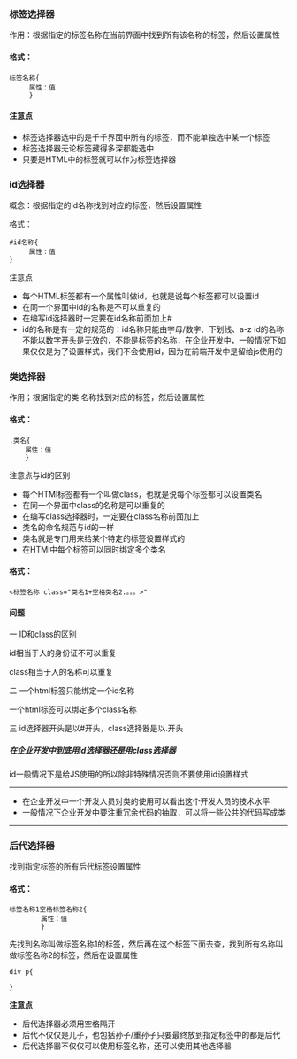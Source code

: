 ### 标签选择器

作用：根据指定的标签名称在当前界面中找到所有该名称的标签，然后设置属性

#### 格式：

```
标签名称{
     属性：值
     }
```

#### 注意点

* 标签选择器选中的是千千界面中所有的标签，而不能单独选中某一个标签
* 标签选择器无论标签藏得多深都能选中
* 只要是HTML中的标签就可以作为标签选择器

### id选择器

概念：根据指定的id名称找到对应的标签，然后设置属性

格式：

```
#id名称{
     属性：值
}
```

注意点

* 每个HTML标签都有一个属性叫做id，也就是说每个标签都可以设置id
* 在同一个界面中id的名称是不可以重复的
* 在编写id选择器时一定要在id名称前面加上\#
* id的名称是有一定的规范的：id名称只能由字母/数字、下划线、a-z    id的名称不能以数字开头是无效的，不能是标签的名称，在企业开发中，一般情况下如果仅仅是为了设置样式，我们不会使用id，因为在前端开发中是留给js使用的

### 类选择器

作用；根据指定的类 名称找到对应的标签，然后设置属性

#### 格式：

```
.类名{
    属性：值
    }
```

注意点与id的区别

* 每个HTMl标签都有一个叫做class，也就是说每个标签都可以设置类名
* 在同一个界面中class的名称是可以重复的
* 在编写class选择器时，一定要在class名称前面加上
* 类名的命名规范与id的一样
* 类名就是专门用来给某个特定的标签设置样式的
* 在HTMl中每个标签可以同时绑定多个类名

#### 格式：

```
<标签名称 class="类名1+空格类名2.。。。>"
```

#### 问题

一  ID和class的区别

id相当于人的身份证不可以重复

class相当于人的名称可以重复

二 一个html标签只能绑定一个id名称

一个html标签可以绑定多个class名称

三  id选择器开头是以\#开头，class选择器是以.开头

##### 在企业开发中到底用id选择器还是用class选择器

id一般情况下是给JS使用的所以除非特殊情况否则不要使用id设置样式

---

* 在企业开发中一个开发人员对类的使用可以看出这个开发人员的技术水平
* 一般情况下企业开发中要注重冗余代码的抽取，可以将一些公共的代码写成类



---

### 后代选择器

找到指定标签的所有后代标签设置属性

#### 格式：

```
标签名称1空格标签名称2{
        属性：值
        }
```

先找到名称叫做标签名称1的标签，然后再在这个标签下面去查，找到所有名称叫做标签名称2的标签，然后在设置属性

```
div p{
     
}
```

**注意点**

* 后代选择器必须用空格隔开
* 后代不仅仅是儿子，也包括孙子/重孙子只要最终放到指定标签中的都是后代
* 后代选择器不仅仅可以使用标签名称，还可以使用其他选择器




